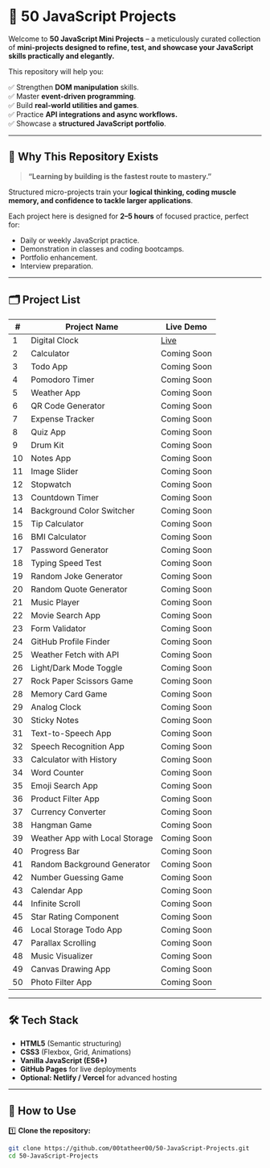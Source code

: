 # 🌿 50 JavaScript Projects

Welcome to **50 JavaScript Mini Projects** – a meticulously curated collection of **mini-projects designed to refine, test, and showcase your JavaScript skills practically and elegantly.**

This repository will help you:

✅ Strengthen **DOM manipulation** skills.  
✅ Master **event-driven programming**.  
✅ Build **real-world utilities and games**.  
✅ Practice **API integrations and async workflows.**  
✅ Showcase a **structured JavaScript portfolio**.

---

## 🚀 Why This Repository Exists

> **“Learning by building is the fastest route to mastery.”**

Structured micro-projects train your **logical thinking, coding muscle memory, and confidence to tackle larger applications**.

Each project here is designed for **2–5 hours** of focused practice, perfect for:
- Daily or weekly JavaScript practice.
- Demonstration in classes and coding bootcamps.
- Portfolio enhancement.
- Interview preparation.

---

## 🗂️ Project List

| # | Project Name | Live Demo |
|---|-------------|-----------|
| 1 | Digital Clock | [Live](https://00tatheer00.github.io/50-JavaScript-Projects/1_Digital%20Clock/) |
| 2 | Calculator | Coming Soon |
| 3 | Todo App | Coming Soon |
| 4 | Pomodoro Timer | Coming Soon |
| 5 | Weather App | Coming Soon |
| 6 | QR Code Generator | Coming Soon |
| 7 | Expense Tracker | Coming Soon |
| 8 | Quiz App | Coming Soon |
| 9 | Drum Kit | Coming Soon |
| 10 | Notes App | Coming Soon |
| 11 | Image Slider | Coming Soon |
| 12 | Stopwatch | Coming Soon |
| 13 | Countdown Timer | Coming Soon |
| 14 | Background Color Switcher | Coming Soon |
| 15 | Tip Calculator | Coming Soon |
| 16 | BMI Calculator | Coming Soon |
| 17 | Password Generator | Coming Soon |
| 18 | Typing Speed Test | Coming Soon |
| 19 | Random Joke Generator | Coming Soon |
| 20 | Random Quote Generator | Coming Soon |
| 21 | Music Player | Coming Soon |
| 22 | Movie Search App | Coming Soon |
| 23 | Form Validator | Coming Soon |
| 24 | GitHub Profile Finder | Coming Soon |
| 25 | Weather Fetch with API | Coming Soon |
| 26 | Light/Dark Mode Toggle | Coming Soon |
| 27 | Rock Paper Scissors Game | Coming Soon |
| 28 | Memory Card Game | Coming Soon |
| 29 | Analog Clock | Coming Soon |
| 30 | Sticky Notes | Coming Soon |
| 31 | Text-to-Speech App | Coming Soon |
| 32 | Speech Recognition App | Coming Soon |
| 33 | Calculator with History | Coming Soon |
| 34 | Word Counter | Coming Soon |
| 35 | Emoji Search App | Coming Soon |
| 36 | Product Filter App | Coming Soon |
| 37 | Currency Converter | Coming Soon |
| 38 | Hangman Game | Coming Soon |
| 39 | Weather App with Local Storage | Coming Soon |
| 40 | Progress Bar | Coming Soon |
| 41 | Random Background Generator | Coming Soon |
| 42 | Number Guessing Game | Coming Soon |
| 43 | Calendar App | Coming Soon |
| 44 | Infinite Scroll | Coming Soon |
| 45 | Star Rating Component | Coming Soon |
| 46 | Local Storage Todo App | Coming Soon |
| 47 | Parallax Scrolling | Coming Soon |
| 48 | Music Visualizer | Coming Soon |
| 49 | Canvas Drawing App | Coming Soon |
| 50 | Photo Filter App | Coming Soon |

---

## 🛠️ Tech Stack

- **HTML5** (Semantic structuring)
- **CSS3** (Flexbox, Grid, Animations)
- **Vanilla JavaScript (ES6+)**
- **GitHub Pages** for live deployments
- **Optional: Netlify / Vercel** for advanced hosting

---

## 🌟 How to Use

1️⃣ **Clone the repository:**
```bash
git clone https://github.com/00tatheer00/50-JavaScript-Projects.git
cd 50-JavaScript-Projects
